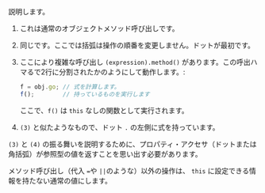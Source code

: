 
説明します。

1. これは通常のオブジェクトメソッド呼び出しです。

2. 同じです。ここでは括弧は操作の順番を変更しません。ドットが最初です。

3. ここにより複雑な呼び出し `(expression).method()` があります。この呼出ハマるで2行に分割されたかのようにして動作します。:

    ```js no-beautify
    f = obj.go; // 式を計算します。
    f();        // 持っているものを実行します
    ```

    ここで、`f()` は `this` なしの関数として実行されます。

4. `(3)` と似たようなもので、ドット `.` の左側に式を持っています。

`(3)` と `(4)` の振る舞いを説明するために、プロパティ・アクセサ（ドットまたは角括弧）が参照型の値を返すことを思い出す必要があります。

メソッド呼び出し（代入 `=`や `||`のような）以外の操作は、 `this` に設定できる情報を持たない通常の値にします。
